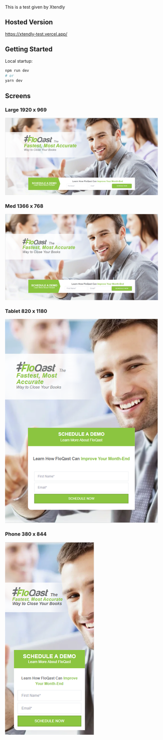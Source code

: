 This is a test given by Xtendly

## Hosted Version
https://xtendly-test.vercel.app/

## Getting Started

Local startup:

```bash
npm run dev
# or
yarn dev
```
## Screens

### Large 1920 x 969
![Large](/readme-images/large.png)

### Med 1366 x 768
![Med](/readme-images/med.png)

### Tablet 820 x 1180
![Tablet](/readme-images/tablet.png)

### Phone 380 x 844
![Phone](/readme-images/phone.png)


